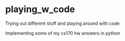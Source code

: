 # playing_w_code
Trying out different stuff and playing around with code

Implementing some of my cs170 hw answers in python
